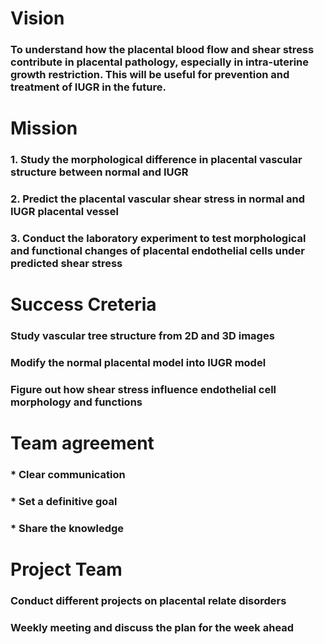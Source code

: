# Vision
### **To understand how the placental blood flow and shear stress contribute in placental pathology, especially in intra-uterine growth restriction. This will be useful for prevention and treatment of IUGR in the future.**

# Mission
### 1. Study the morphological difference in placental vascular structure between normal and IUGR 
### 2. Predict the placental vascular shear stress in normal and IUGR placental vessel
### 3. Conduct the laboratory experiment to test morphological and functional changes of placental endothelial cells under predicted shear stress

# Success Creteria
### Study vascular tree structure from 2D and 3D images
### Modify the normal placental model into IUGR model
### Figure out how shear stress influence endothelial cell morphology and functions

# Team agreement
### * Clear communication 
### * Set a definitive goal
### * Share the knowledge 

# Project Team 
### Conduct different projects on placental relate disorders
### Weekly meeting and discuss the plan for the week ahead
